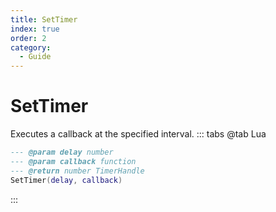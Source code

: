 ```yaml
---
title: SetTimer
index: true
order: 2
category:
  - Guide
---
```


# SetTimer
Executes a callback at the specified interval.
::: tabs
@tab Lua
```lua
--- @param delay number
--- @param callback function
--- @return number TimerHandle
SetTimer(delay, callback)
```

:::